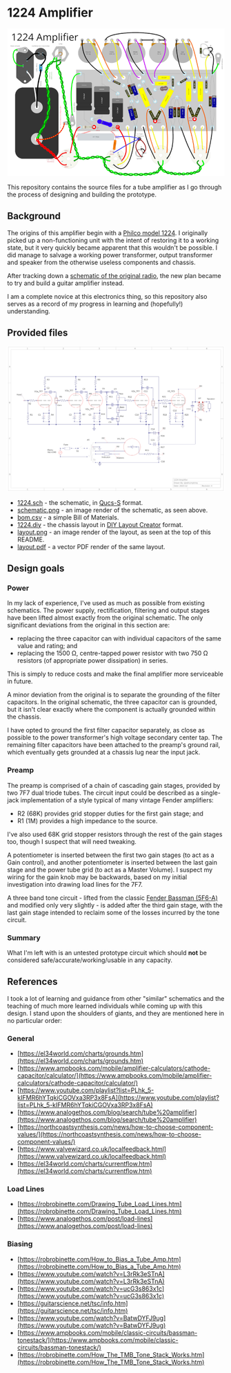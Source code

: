 # 1224 Amplifier

![layout](layout.png)

This repository contains the source files for a tube amplifier as I go through the process of designing and building the prototype.

## Background

The origins of this amplifier begin with a [Philco model 1224](https://www.vintageradio.co.nz/model/philco/1224). I originally picked up a non-functioning unit with the intent of restoring it to a working state, but it very quickly became apparent that this wouldn't be possible. I did manage to salvage a working power transformer, output transformer and speaker from the otherwise useless components and chassis.

After tracking down a [schematic of the original radio](https://www.vintageradio.co.nz/static/images/models/philco/1224/Philco_1224_schematic.png), the new plan became to try and build a guitar amplifier instead.

I am a complete novice at this electronics thing, so this repository also serves as a record of my progress in learning and (hopefully!) understanding.

## Provided files

![schematic](schematic.png)

- [1224.sch](1224.sch) - the schematic, in [Qucs-S](https://ra3xdh.github.io/) format.
- [schematic.png](schematic.png) - an image render of the schematic, as seen above.
- [bom.csv](bom.csv) - a simple Bill of Materials.
- [1224.diy](1224.diy) - the chassis layout in [DIY Layout Creator](https://github.com/bancika/diy-layout-creator) format.
- [layout.png](layout.png) - an image render of the layout, as seen at the top of this README.
- [layout.pdf](layout.pdf) - a vector PDF render of the same layout.

## Design goals

### Power

In my lack of experience, I've used as much as possible from existing schematics. The power supply, rectification, filtering and output stages have been lifted almost exactly from the original schematic. The only significant deviations from the original in this section are:

- replacing the three capacitor can with individual capacitors of the same value and rating; and
- replacing the 1500 Ω, centre-tapped power resistor with two 750 Ω resistors (of appropriate power dissipation) in series.

This is simply to reduce costs and make the final amplifier more serviceable in future.

A minor deviation from the original is to separate the grounding of the filter capacitors. In the original schematic, the three capacitor can is grounded, but it isn't clear exactly where the component is actually grounded within the chassis.

I have opted to ground the first filter capacitor separately, as close as possible to the power transformer's high voltage secondary center tap. The remaining filter capacitors have been attached to the preamp's ground rail, which eventually gets grounded at a chassis lug near the input jack.

### Preamp

The preamp is comprised of a chain of cascading gain stages, provided by two 7F7 dual triode tubes. The circuit input could be described as a single-jack implementation of a style typical of many vintage Fender amplifiers:
- R2 (68K) provides grid stopper duties for the first gain stage; and
- R1 (1M) provides a high impedance to the source.

I've also used 68K grid stopper resistors through the rest of the gain stages too, though I suspect that will need tweaking.

A potentiometer is inserted between the first two gain stages (to act as a Gain control), and another potentiometer is inserted between the last gain stage and the power tube grid (to act as a Master Volume). I suspect my wiring for the gain knob may be backwards, based on my initial investigation into drawing load lines for the 7F7.

A three band tone circuit - lifted from the classic [Fender Bassman (5F6-A)](https://en.wikipedia.org/wiki/Fender_Bassman) and modified only very slightly - is added after the third gain stage, with the last gain stage intended to reclaim some of the losses incurred by the tone circuit.

### Summary

What I'm left with is an untested prototype circuit which should **not** be considered safe/accurate/working/usable in any capacity.

## References

I took a lot of learning and guidance from other "similar" schematics and the teaching of much more learned individuals while coming up with this design. I stand upon the shoulders of giants, and they are mentioned here in no particular order:

### General

- [https://el34world.com/charts/grounds.htm](https://el34world.com/charts/grounds.htm)
- [https://www.ampbooks.com/mobile/amplifier-calculators/cathode-capacitor/calculator/](https://www.ampbooks.com/mobile/amplifier-calculators/cathode-capacitor/calculator/)
- [https://www.youtube.com/playlist?list=PLhk_5-kIFMR6hYTqkiCGOVxa3RP3x8FsA](https://www.youtube.com/playlist?list=PLhk_5-kIFMR6hYTqkiCGOVxa3RP3x8FsA)
- [https://www.analogethos.com/blog/search/tube%20amplifier](https://www.analogethos.com/blog/search/tube%20amplifier)
- [https://northcoastsynthesis.com/news/how-to-choose-component-values/](https://northcoastsynthesis.com/news/how-to-choose-component-values/)
- [https://www.valvewizard.co.uk/localfeedback.html](https://www.valvewizard.co.uk/localfeedback.html)
- [https://el34world.com/charts/currentflow.htm](https://el34world.com/charts/currentflow.htm)

### Load Lines

- [https://robrobinette.com/Drawing_Tube_Load_Lines.htm](https://robrobinette.com/Drawing_Tube_Load_Lines.htm)
- [https://www.analogethos.com/post/load-lines](https://www.analogethos.com/post/load-lines)

### Biasing

- [https://robrobinette.com/How_to_Bias_a_Tube_Amp.htm](https://robrobinette.com/How_to_Bias_a_Tube_Amp.htm)
- [https://www.youtube.com/watch?v=L3rRk3eSTnA](https://www.youtube.com/watch?v=L3rRk3eSTnA)
- [https://www.youtube.com/watch?v=ucG3s863x1c](https://www.youtube.com/watch?v=ucG3s863x1c)
- [https://guitarscience.net/tsc/info.htm](https://guitarscience.net/tsc/info.htm)
- [https://www.youtube.com/watch?v=BatwDYFJ9ug](https://www.youtube.com/watch?v=BatwDYFJ9ug)
- [https://www.ampbooks.com/mobile/classic-circuits/bassman-tonestack/](https://www.ampbooks.com/mobile/classic-circuits/bassman-tonestack/)
- [https://robrobinette.com/How_The_TMB_Tone_Stack_Works.htm](https://robrobinette.com/How_The_TMB_Tone_Stack_Works.htm)
